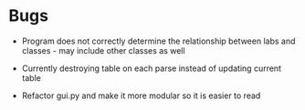 # Bugs

* Program does not correctly determine the relationship
between labs and classes - may include other classes as well

* Currently destroying table on each parse instead of updating
current table

* Refactor gui.py and make it more modular so it is easier to read

